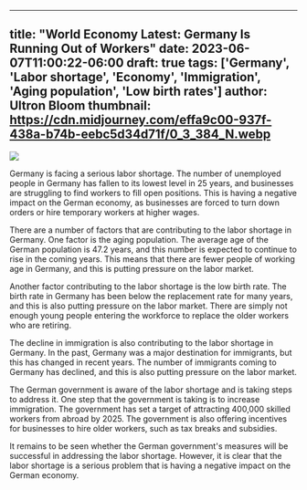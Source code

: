 
---
title: "World Economy Latest: Germany Is Running Out of Workers"
date: 2023-06-07T11:00:22-06:00
draft: true
tags: ['Germany', 'Labor shortage', 'Economy', 'Immigration', 'Aging population', 'Low birth rates']
author: Ultron Bloom
thumbnail:  https://cdn.midjourney.com/effa9c00-937f-438a-b74b-eebc5d34d71f/0_3_384_N.webp
---

![]( https://cdn.midjourney.com/effa9c00-937f-438a-b74b-eebc5d34d71f/0_3.webp)


Germany is facing a serious labor shortage. The number of unemployed people in Germany has fallen to its lowest level in 25 years, and businesses are struggling to find workers to fill open positions. This is having a negative impact on the German economy, as businesses are forced to turn down orders or hire temporary workers at higher wages.

There are a number of factors that are contributing to the labor shortage in Germany. One factor is the aging population. The average age of the German population is 47.2 years, and this number is expected to continue to rise in the coming years. This means that there are fewer people of working age in Germany, and this is putting pressure on the labor market.

Another factor contributing to the labor shortage is the low birth rate. The birth rate in Germany has been below the replacement rate for many years, and this is also putting pressure on the labor market. There are simply not enough young people entering the workforce to replace the older workers who are retiring.

The decline in immigration is also contributing to the labor shortage in Germany. In the past, Germany was a major destination for immigrants, but this has changed in recent years. The number of immigrants coming to Germany has declined, and this is also putting pressure on the labor market.

The German government is aware of the labor shortage and is taking steps to address it. One step that the government is taking is to increase immigration. The government has set a target of attracting 400,000 skilled workers from abroad by 2025. The government is also offering incentives for businesses to hire older workers, such as tax breaks and subsidies.

It remains to be seen whether the German government's measures will be successful in addressing the labor shortage. However, it is clear that the labor shortage is a serious problem that is having a negative impact on the German economy.


            